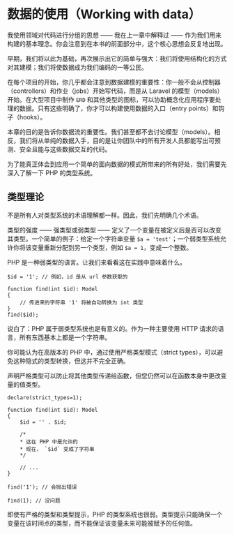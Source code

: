 # 数据的使用（Working with data）

我使用领域对代码进行分组的思想 —— 我在上一章中解释过 —— 作为我们用来构建的基本理念。你会注意到在本书的前面部分中，这个核心思想会反复地出现。


早期，我们将以此为基础，再次展示出它的简单与强大：我们将使用结构化的方式对其建模；我们将使数据成为我们编码的一等公民。

在每个项目的开始，你几乎都会注意到数据建模的重要性：你一般不会从控制器（controllers）和作业（jobs）开始写代码，而是从 Laravel 的模型（models）开始。在大型项目中制作 `ERD` 和其他类型的图标，可以协助概念化应用程序要处理的数据。只有这些明确了，你才可以构建使用数据的入口（entry points）和钩子（hooks）。

本章的目的是告诉你数据流的重要性。我们甚至都不去讨论模型（models）。相反，我们将从单纯的数据入手，目的是让你团队中的所有开发人员都能写出可预测、安全且能与这些数据交互的代码。


为了能真正体会到应用一个简单的面向数据的模式所带来的所有好处，我们需要先深入了解一下 PHP 的类型系统。

## 类型理论

不是所有人对类型系统的术语理解都一样。因此，我们先明确几个术语。


类型的强度 —— 强类型或弱类型 —— 定义了一个变量在被定义后是否可以改变其类型。一个简单的例子：给定一个字符串变量 `$a = 'test'`；一个弱类型系统允许你将该变量重新分配到另一个类型，例如 `$a = 1`，变成一个整数。

PHP 是一种弱类型的语言。让我们来看看这在实践中意味着什么。

```
$id = '1'; // 例如，id 是从 url 参数获取的

function find(int $id): Model
{
    // 传进来的字符串 '1' 将被自动转换为 int 类型
}
find($id);
```

说白了：PHP 属于弱类型系统也是有意义的。作为一种主要使用 HTTP 请求的语言，所有东西基本上都是一个字符串。

你可能认为在高版本的 PHP 中，通过使用严格类型模式（strict types），可以避免这种隐式的类型转换，但这并不完全正确。

声明严格类型可以防止将其他类型传递给函数，但您仍然可以在函数本身中更改变量的值类型。

```
declare(strict_types=1);

function find(int $id): Model
{
    $id = '' . $id;

    /*
    * 这在 PHP 中是允许的
    * 现在， `$id` 变成了字符串
    */

    // ...
}

find('1'); // 会抛出错误

find(1); // 没问题
```

即使有严格的类型和类型提示，PHP 的类型系统也很弱。类型提示只能确保一个变量在该时间点的类型，而不能保证该变量未来可能被赋予的任何值。

